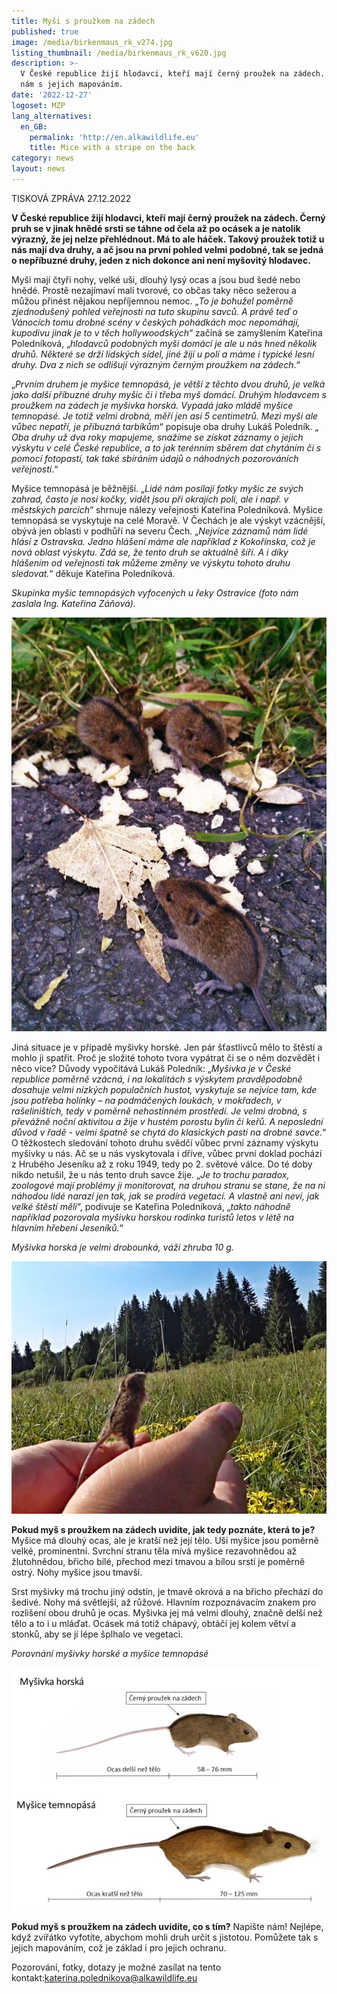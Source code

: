 ```yaml
---
title: Myši s proužkem na zádech
published: true
image: /media/birkenmaus_rk_v274.jpg
listing_thumbnail: /media/birkenmaus_rk_v620.jpg
description: >-
  V České republice žijí hlodavci, kteří mají černý proužek na zádech. Pomozte
  nám s jejich mapováním.
date: '2022-12-27'
logoset: MZP
lang_alternatives:
  en_GB:
    permalink: 'http://en.alkawildlife.eu'
    title: Mice with a stripe on the back
category: news
layout: news
---
```

TISKOVÁ ZPRÁVA  27.12.2022

**V České republice žijí hlodavci, kteří mají černý proužek na zádech. Černý pruh se v jinak hnědé srsti se táhne od čela až po ocásek a je natolik výrazný, že jej nelze přehlédnout. Má to ale háček. Takový proužek totiž u nás mají dva druhy, a ač jsou na první pohled velmi podobné, tak se jedná o nepříbuzné druhy, jeden z nich dokonce ani není myšovitý hlodavec.** 

Myši mají čtyři nohy, velké uši, dlouhý lysý ocas a jsou bud šedé nebo hnědé. Prostě nezajímaví malí tvorové, co občas taky něco sežerou a můžou přinést nějakou nepříjemnou nemoc. „_To je bohužel poměrně zjednodušený pohled veřejnosti na tuto skupinu savců. A právě teď o Vánocích tomu drobné scény v českých pohádkách moc nepomáhají, kupodivu jinak je to v těch hollywoodských_“ začíná se zamyšlením Kateřina Poledníková, „_hlodavců podobných myši domácí je ale u nás hned několik druhů. Některé se drží lidských sídel, jiné žijí u polí a máme i typické lesní druhy. Dva z nich se odlišují výrazným černým proužkem na zádech_.“ 

„_Prvním druhem je myšice temnopásá, je větší z těchto dvou druhů, je velká jako další příbuzné druhy myšic či i třeba myš domácí. Druhým hlodavcem s proužkem na zádech je myšivka horská. Vypadá jako mládě myšice temnopásé. Je totiž velmi drobná, měří jen asi 5 centimetrů. Mezi myši ale vůbec nepatří, je příbuzná tarbíkům_“ popisuje oba druhy Lukáš Poledník. „ _Oba druhy už dva roky mapujeme, snažíme se získat záznamy o jejich výskytu v celé České republice, a to jak terénním sběrem dat chytáním či s pomocí fotopastí, tak také sbíráním údajů o náhodných pozorováních veřejností_.“ 

Myšice temnopásá je běžnější. „_Lidé nám posílají fotky myšic ze svých zahrad, často je nosí kočky, vidět jsou při okrajích polí, ale i např. v městských parcích_“ shrnuje nálezy veřejnosti Kateřina Poledníková. Myšice temnopásá se vyskytuje na celé Moravě. V Čechách je ale výskyt vzácnější, obývá jen oblasti v podhůří na severu Čech. „_Nejvíce záznamů nám lidé hlásí z Ostravska. Jedno hlášení máme ale například z Kokořínska, což je nová oblast výskytu. Zdá se, že tento druh se aktuálně šíří. A i díky hlášením od veřejnosti tak můžeme změny ve výskytu tohoto druhu sledovat._“ děkuje Kateřina Poledníková.

_Skupinka myšic temnopásých vyfocených u řeky Ostravice (foto nám zaslala Ing. Kateřina Záňová)._ 

![Apodemus agrarius](/media/apodemus_agrarius_620.jpg "myšice temnopásá")



Jiná situace je v případě myšivky horské. Jen pár šťastlivců mělo to štěstí a mohlo ji spatřit. Proč je složité tohoto tvora vypátrat či se o něm dozvědět i něco více? Důvody vypočítává Lukáš Poledník: „_Myšivka je v České republice poměrně vzácná, i na lokalitách s výskytem pravděpodobně dosahuje velmi nízkých populačních hustot, vyskytuje se nejvíce tam, kde jsou potřeba holínky – na podmáčených loukách, v mokřadech, v rašeliništích, tedy v poměrně nehostinném prostředí. Je velmi drobná, s převážně noční aktivitou a žije v hustém porostu bylin či keřů.  A neposlední důvod v řadě - velmi špatně se chytá do klasických pastí na drobné savce_.“ O těžkostech sledování tohoto druhu svědčí vůbec první záznamy výskytu myšivky u nás. Ač se u nás vyskytovala i dříve, vůbec první doklad pochází z Hrubého Jeseníku až z roku 1949, tedy po 2. světové válce. Do té doby nikdo netušil, že u nás tento druh savce žije. „_Je to trochu paradox, zoologové mají problémy ji monitorovat, na druhou stranu se stane, že na ni náhodou lidé narazí jen tak, jak se prodírá vegetací. A vlastně ani neví, jak velké štěstí měli_“, podivuje se Kateřina Poledníková, „_takto náhodně například pozorovala myšivku horskou rodinka turistů letos v létě na hlavním hřebeni Jeseníků._“ 

_Myšivka horská je velmi drobounká, váží zhruba 10 g._

![](/media/sicista_release.jpg)



**Pokud myš s proužkem na zádech uvidíte, jak tedy poznáte, která to je?** Myšice má dlouhý ocas, ale je kratší než její tělo. Uši myšice jsou poměrně velké, prominentní. Svrchní stranu těla mívá myšice rezavohnědou až žlutohnědou, břicho bílé, přechod mezi tmavou a bílou srstí je poměrně ostrý. Nohy myšice jsou tmavší.

Srst myšivky má trochu jiný odstín, je tmavě okrová a na břicho přechází do šedivé. Nohy má světlejší, až růžové. Hlavním rozpoznávacím znakem pro rozlišení obou druhů je ocas. Myšivka jej má velmi dlouhý, značně delší než tělo a to i u mláďat. Ocásek má totiž chápavý, obtáčí jej kolem větví a stonků, aby se jí lépe šplhalo ve vegetaci. 

_Porovnání myšivky horské a myšice temnopásé_

![](/media/porovnani_mysivka_mysice_620.jpg)

**Pokud myš s proužkem na zádech uvidíte, co s tím?** Napište nám! Nejlépe, když zvířátko vyfotíte, abychom mohli druh určit s jistotou. Pomůžete tak s jejich mapováním, což je základ i pro jejich ochranu. 



Pozorování, fotky, dotazy je možné zasílat na tento kontakt:katerina.polednikova@alkawildlife.eu
